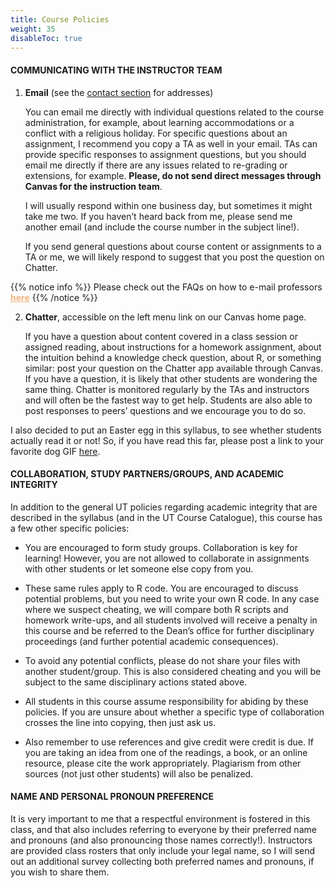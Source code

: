 ```yaml
---
title: Course Policies
weight: 35
disableToc: true
---
```


#### COMMUNICATING WITH THE INSTRUCTOR TEAM

1.	**Email** (see the [contact section](https://sta235.netlify.app/syllabus/contact) for addresses)

	You can email me directly with individual questions related to the course administration, for example, about learning accommodations or a conflict with a religious holiday. For specific questions about an assignment, I recommend you copy a TA as well in your email. TAs can provide specific responses to assignment questions, but you should email me directly if there are any issues related to re-grading or extensions, for example. **Please, do not send direct messages through Canvas for the instruction team**.

	I will usually respond within one business day, but sometimes it might take me two. If you haven’t heard back from me, please send me another email (and include the course number in the subject line!).

	If you send general questions about course content or assignments to a TA or me, we will likely respond to suggest that you post the question on Chatter.

{{% notice info %}}
Please check out the FAQs on how to e-mail professors <b><a href="https://sta235.netlify.app/resources/" style="color: #f0b37e">here</a></b>
{{% /notice %}}


2. **Chatter**, accessible on the left menu link on our Canvas home page. 

	If you have a question about content covered in a class session or assigned reading, about instructions for a homework assignment, about the intuition behind a knowledge check question, about R, or something similar: post your question on the Chatter app available through Canvas. If you have a question, it is likely that other students are wondering the same thing. Chatter is monitored regularly by the TAs and instructors and will often be the fastest way to get help. Students are also able to post responses to peers’ questions and we encourage you to do so.


I also decided to put an Easter egg in this syllabus, to see whether students actually read it or not! So, if you have read this far, please post a link to your favorite dog GIF [here](https://forms.gle/Rtk3cDWXyns9UyXQ7).

#### COLLABORATION, STUDY PARTNERS/GROUPS, AND ACADEMIC INTEGRITY

In addition to the general UT policies regarding academic integrity that are described in the syllabus (and in the UT Course Catalogue), this course has a few other specific policies:

-	You are encouraged to form study groups. Collaboration is key for learning! However, you are not allowed to collaborate in assignments with other students or let someone else copy from you.

-	These same rules apply to R code. You are encouraged to discuss potential problems, but you need to write your own R code. In any case where we suspect cheating, we will compare both R scripts and homework write-ups, and all students involved will receive a penalty in this course and be referred to the Dean’s office for further disciplinary proceedings (and further potential academic consequences).

-	To avoid any potential conflicts, please do not share your files with another student/group. This is also considered cheating and you will be subject to the same disciplinary actions stated above.

-	All students in this course assume responsibility for abiding by these policies. If you are unsure about whether a specific type of collaboration crosses the line into copying, then just ask us.

-	Also remember to use references and give credit were credit is due. If you are taking an idea from one of the readings, a book, or an online resource, please cite the work appropriately. Plagiarism from other sources (not just other students) will also be penalized.


#### NAME AND PERSONAL PRONOUN PREFERENCE

It is very important to me that a respectful environment is fostered in this class, and that also includes referring to everyone by their preferred name and pronouns (and also pronouncing those names correctly!). Instructors are provided class rosters that only include your legal name, so I will send out an additional survey collecting both preferred names and pronouns, if you wish to share them.
